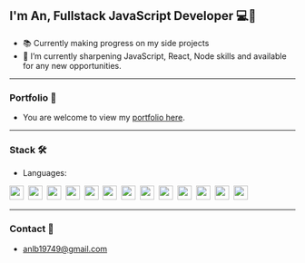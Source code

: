 ## I'm An, Fullstack JavaScript Developer 💻🎨

- 📚 Currently making progress on my side projects
- 💼 I’m currently sharpening JavaScript, React, Node skills and available for any new opportunities.

---

### Portfolio 📁

- You are welcome to view my [portfolio here](https://lbachannel.github.io/anlb-portfolio/).

---

### Stack 🛠️
- Languages:
<div>
  <img src="https://img.shields.io/badge/HTML5-F6F8FA?logo=html5&logoColor=E34F26" height="25" />&nbsp;
  <img src="https://img.shields.io/badge/CSS3-F6F8FA?logo=css3&logoColor=1572B6" height="25" />&nbsp;
  <img src="https://img.shields.io/badge/JavaScript-F6F8FA?logo=javascript&logoColor=F7DF1E" height="25" />&nbsp;
  <img src="https://img.shields.io/badge/ReactJS-F6F8FA?logo=react&logoColor=61DAFB" height="25" />&nbsp;
  <img src="https://img.shields.io/badge/TypeScript-F6F8FA?logo=typescript&logoColor=3178C6" height="25" />&nbsp;
  <img src="https://img.shields.io/badge/Node.js-F6F8FA?logo=node.js&logoColor=339933" height="25" />&nbsp;
  <img src="https://img.shields.io/badge/MongoDB-F6F8FA?logo=mongodb&logoColor=47A248" height="25" />&nbsp;
  <img src="https://img.shields.io/badge/MySQL-F6F8FA?logo=mysql&logoColor=4479A1" height="25" />&nbsp;
  <img src="https://img.shields.io/badge/Sass-F6F8FA?logo=sass&logoColor=CC6699" height="25" />&nbsp;
  <img src="https://img.shields.io/badge/Antd-F6F8FA?logo=antdesign&logoColor=0170FE" height="25" />&nbsp;
  <img src="https://img.shields.io/badge/Tailwind%20CSS-F6F8FA?logo=tailwind-css&logoColor=38B2AC" height="25" />&nbsp;
  <img src="https://img.shields.io/badge/Bootstrap-F6F8FA?logo=bootstrap&logoColor=7952B3" height="25" />&nbsp;
  <img src="https://img.shields.io/badge/Git-F6F8FA?logo=git&logoColor=F05032" height="25" />
</div>

---

### Contact 💬

- anlb19749@gmail.com
